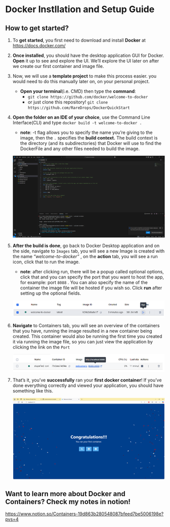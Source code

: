 # Docker Instllation and Setup Guide

## How to get started?

1. To **get started**, you first need to download and install **Docker** at https://docs.docker.com/
2. **Once installed**, you should have the desktop application GUI for Docker. **Open** it up to see and explore the UI. We’ll explore the UI later on after we create our first container and image file.
3. Now, we will use a **template project** to make this process easier. you would need to do this manually later on, on your personal project.
    - **Open your terminal**(i.e. CMD) then type the **command**:
        - `git clone https://github.com/docker/welcome-to-docker`
        - or just clone this repository! `git clone https://github.com/RareDrops/DockerQuickStart`
4. **Open the folder on an IDE of your choice**, use the Command Line Interface(CLI) and type `docker build -t welcome-to-docker .` 
    - **note**: -t flag allows you to specify the name you’re giving to the image, then the `.` specifies the **build context.** The build context is the directory (and its subdirectories) that Docker will use to find the DockerFile and any other files needed to build the image.
      
    ![dockerfile_build.png](doc/imgs/dockerfile_build.png)
    
6. **After the build is done**, go back to Docker Desktop application and on the side, navigate to `Images` tab, you will see a new Image is created with the name *“welcome-to-docker”* , on the **action** tab, you will see a run icon, click that to run the image.
    - **note**: after clicking run, there will be a popup called optional options, click that and you can specify the port that you want to host the app, for example: port `8088` . You can also specify the name of the container the image file will be hosted if you wish so. Click **run** after setting up the optional fields.
    
    ![image_run.png](doc/imgs/image_run.png)
    
7. **Navigate** to Containers tab, you will see an overview of the containers that you have, running the image resulted in a new container being created. This container would also be running the first time you created it via running the image file, so you can just view the application by clicking the link on the `Port` 
    
    ![container_run.png](doc/imgs/container_run.png)
    
8. That’s it, you’ve **successfully** ran your **first docker container**! If you’ve done everything correctly and viewed your application, you should have something like this.
    
    ![application_run.png](doc/imgs/application_run.png)


## Want to learn more about Docker and Containers? Check my notes in notion!
https://www.notion.so/Containers-19d863b280548087bfeed7be5006198e?pvs=4
